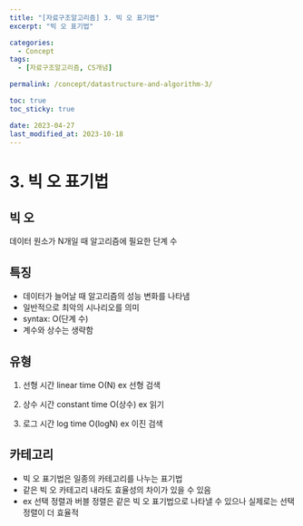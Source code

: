 ```yaml
---
title: "[자료구조알고리즘] 3. 빅 오 표기법"
excerpt: "빅 오 표기법"

categories:
  - Concept
tags:
  - [자료구조알고리즘, CS개념]

permalink: /concept/datastructure-and-algorithm-3/

toc: true
toc_sticky: true

date: 2023-04-27
last_modified_at: 2023-10-18
---
```


# 3. 빅 오 표기법

## 빅 오
데이터 원소가 N개일 때 알고리즘에 필요한 단계 수

## 특징
- 데이터가 늘어날 때 알고리즘의 성능 변화를 나타냄
- 일반적으로 최악의 시나리오를 의미
- syntax: O(단계 수)
- 계수와 상수는 생략함

## 유형
1. 선형 시간 linear time
O(N)
ex 선형 검색

2. 상수 시간 constant time
O(상수)
ex 읽기

3. 로그 시간 log time
O(logN)
ex 이진 검색

## 카테고리
- 빅 오 표기법은 일종의 카테고리를 나누는 표기법
- 같은 빅 오 카테고리 내라도 효율성의 차이가 있을 수 있음
- ex 선택 정렬과 버블 정렬은 같은 빅 오 표기법으로 나타낼 수 있으나 실제로는 선택 정렬이 더 효율적